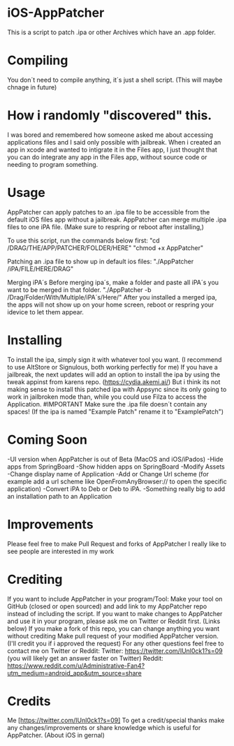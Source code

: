 # iOS-AppPatcher
This is a script to patch .ipa or other Archives which have an .app folder.


# Compiling
You don´t need to compile anything, it´s just a shell script. (This will maybe chnage in future)

# How i randomly "discovered" this.
I was bored and remembered how someone asked me about accessing applications files and I said only possible with jailbreak. When i created an app in xcode and wanted to intigrate it in the Files app, I just thought that you can do integrate any app in the Files app, without source code or needing to program something.

# Usage
AppPatcher can apply patches to an .ipa file to be accessible from the default iOS files app without a jailbreak.
AppPatcher can merge multiple .ipa files to one iPA file. (Make sure to respring or reboot after installing,)

To use this script, run the commands below first:
"cd /DRAG/THE/APP/PATCHER/FOLDER/HERE"
"chmod +x AppPatcher"

Patching an .ipa file to show up in default ios files:
"./AppPatcher /iPA/FILE/HERE/DRAG"

Merging iPA´s
Before merging ipa´s, make a folder and paste all iPA´s you want to be merged in that folder.
"./AppPatcher -b /Drag/Folder/With/Multiple/iPA´s/Here/"
After you installed a merged ipa, the apps will not show up on your home screen, reboot or respring your idevice to let them appear.

# Installing

To install the ipa, simply sign it with whatever tool you want. (I recommend to use AltStore or Signulous, both working perfectly for me)
If you have a jailbreak, the next updates will add an option to install the ipa by using the tweak appinst from karens repo. (https://cydia.akemi.ai/)
But i think its not making sense to install this patched ipa with Appsync since its only going to work in jailbroken mode than, while you could use Filza to access the Application.
#IMPORTANT
Make sure the .ipa file doesn´t contain any spaces! (If the ipa is named "Example Patch" rename it to "ExamplePatch")

# Coming Soon
-UI version when AppPatcher is out of Beta (MacOS and iOS/iPados)
-Hide apps from SpringBoard
-Show hidden apps on SpringBoard
-Modify Assets
-Change display name of Application
-Add or Change Url scheme (for example add a url scheme like OpenFromAnyBrowser:// to open the specific application)
-Convert iPA to Deb or Deb to iPA. 
-Something really big to add an installation path to an Application

# Improvements
Please feel free to make Pull Request and forks of AppPatcher
I really like to see people are interested in my work

# Crediting
If you want to include AppPatcher in your program/Tool:
Make your tool on GitHub (closed or open sourced) and add link to my AppPatcher repo instead of including the script.
If you want to make changes to AppPatcher and use it in your program, please ask me on Twitter or Reddit first. (Links below)
If you make a fork of this repo, you can change anything you want without crediting
Make pull request of your modified AppPatcher version. (I'll credit you if i approved the request)
For any other questions feel free to contact me on Twitter or Reddit:
Twitter: https://twitter.com/IUnl0ck1?s=09     (you will likely get an answer faster on Twitter)
Reddit:  https://www.reddit.com/u/Administrative-Fan4?utm_medium=android_app&utm_source=share

# Credits
Me [https://twitter.com/IUnl0ck1?s=09]
To get a credit/special thanks make any changes/improvements or share knowledge which is useful for AppPatcher. (About iOS in gernal)
